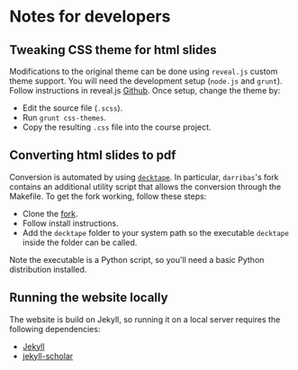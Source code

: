 # Notes for developers

## Tweaking CSS theme for html slides

Modifications to the original theme can be done using `reveal.js` custom theme
support. You will need the development setup (`node.js` and `grunt`). Follow
instructions in reveal.js [Github](https://github.com/hakimel/reveal.js). Once
setup, change the theme by:

* Edit the source file (`.scss`).
* Run `grunt css-themes`.
* Copy the resulting `.css` file into the course project.

## Converting html slides to pdf

Conversion is automated by using
[`decktape`](https://github.com/astefanutti/decktape). In particular,
`darribas`'s fork contains an additional utility script that allows the
conversion through the Makefile. To get the fork working, follow these steps:

* Clone the [fork](https://github.com/darribas/decktape).
* Follow install instructions.
* Add the `decktape` folder to your system path so the executable `decktape`
  inside the folder can be called.

Note the executable is a Python script, so you'll need a basic Python
distribution installed.

## Running the website locally

The website is build on Jekyll, so running it on a local server requires the following dependencies:

* [Jekyll](http://jekyllrb.com)
* [jekyll-scholar](https://github.com/inukshuk/jekyll-scholar)

